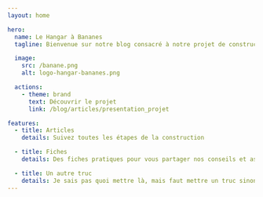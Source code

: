 ```yaml
---
layout: home

hero:
  name: Le Hangar à Bananes
  tagline: Bienvenue sur notre blog consacré à notre projet de construction d'un garage en ossature bois en auto-construction! Nous sommes deux amateurs de bricolage passionnés et nous avons décidé de nous lancer dans l'aventure de la construction de notre propre garage. Nous vous invitons à suivre notre aventure et à découvrir toutes les étapes de notre projet, des préparatifs à la réalisation finale. Nous partagerons avec vous nos erreurs, nos difficultés et nos réussites, ainsi que tous les conseils et astuces que nous avons appris au fil de notre projet. Nous espérons que notre blog vous inspirera et vous aidera à réaliser votre propre projet de construction en ossature bois.

  image:
    src: /banane.png
    alt: logo-hangar-bananes.png

  actions:
    - theme: brand
      text: Découvrir le projet
      link: /blog/articles/presentation_projet

features:
  - title: Articles
    details: Suivez toutes les étapes de la construction

  - title: Fiches
    details: Des fiches pratiques pour vous partager nos conseils et astuces et vous aider dans votre construction

  - title: Un autre truc
    details: Je sais pas quoi mettre là, mais faut mettre un truc sinon c'est pas symétrique
---
```


<Home />
